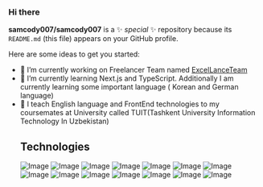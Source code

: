 ### Hi there 


**samcody007/samcody007** is a ✨ _special_ ✨ repository because its `README.md` (this file) appears on your GitHub profile.

Here are some ideas to get you started:

- 🔭 I’m currently working on Freelancer Team named  <a href="https://excellance-team.vercel.app/"> ExcelLanceTeam </a>
- 🌱 I’m currently learning Next.js and TypeScript. Additionally I am currently learning some important language ( Korean and German language) 
- 👯 I teach English language and FrontEnd technologies to my coursemates at University called TUIT(Tashkent University Information Technology In Uzbekistan)
  ## Technologies
  ![Image](https://img.shields.io/badge/JavaScript-323330?style=for-the-badge&logo=javascript&logoColor=F7DF1E)
  ![Image](	https://img.shields.io/badge/C%2B%2B-00599C?style=for-the-badge&logo=c%2B%2B&logoColor=white)
  ![Image](https://img.shields.io/badge/React-20232A?style=for-the-badge&logo=react&logoColor=61DAFB)
  ![Image](	https://img.shields.io/badge/React_Router-CA4245?style=for-the-badge&logo=react-router&logoColor=white)
  ![Image](https://img.shields.io/badge/React_Query-FF4154?style=for-the-badge&logo=ReactQuery&logoColor=white)
  ![Image](https://img.shields.io/badge/Tailwind_CSS-38B2AC?style=for-the-badge&logo=tailwind-css&logoColor=white)
  ![Image](https://img.shields.io/badge/CSS3-1572B6?style=for-the-badge&logo=css3&logoColor=white)
  ![Image](https://img.shields.io/badge/HTML5-E34F26?style=for-the-badge&logo=html5&logoColor=white)
  ![Image](https://img.shields.io/badge/Bootstrap-563D7C?style=for-the-badge&logo=bootstrap&logoColor=white)
  ![Image](https://img.shields.io/badge/Sass-CC6699?style=for-the-badge&logo=sass&logoColor=white)
  ![Image](	https://img.shields.io/badge/Figma-F24E1E?style=for-the-badge&logo=figma&logoColor=white)
  ![Image](https://img.shields.io/badge/Canva-%2300C4CC.svg?&style=for-the-badge&logo=Canva&logoColor=white)
  ![Image](https://img.shields.io/badge/GIT-E44C30?style=for-the-badge&logo=git&logoColor=white)
  ![Image](https://img.shields.io/badge/Redux-593D88?style=for-the-badge&logo=redux&logoColor=white)
  
